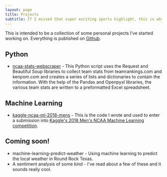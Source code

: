 ```yaml
---
layout: page
title: Projects
subtitle: If I missed that super exciting sports highlight, this is why.
---
```


This is intended to be a collection of some personal projects I’ve started working on. Everything is published on [Github](https://github.com/MichaelE919).

## Python
* [ncaa-stats-webscraper](https://github.com/MichaelE919/ncaa-stats-webscraper) - This Python script uses the Request and Beautiful Soup libraries to collect team stats from teamrankings.com and kenpom.com and creates a series of lists and dictionaries to contain the information. With the help of the Pandas and Openpyxl libraries, the various team stats are written to a preformatted Excel spreadsheet.

## Machine Learning
* [kaggle-ncaa-ml-2018-mens](https://github.com/MichaelE919/kaggle-ncaa-ml-2018-mens) - This is the code I wrote and used to enter a submission into [Kaggle's 2018 Men's NCAA Machine Learning competition](https://www.kaggle.com/c/mens-machine-learning-competition-2018).

## Coming soon!
* machine-learning-predict-weather - Using machine learning to predict the local weather in Round Rock Texas.
* A sentiment analysis of some kind - I've read about a few of these and it sounds really cool.
